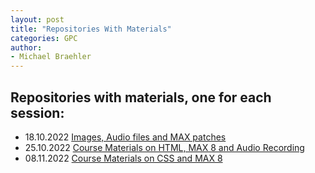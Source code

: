 ```yaml
---
layout: post
title: "Repositories With Materials"
categories: GPC
author:
- Michael Braehler
---
```


## Repositories with materials, one for each session:
- 18.10.2022 [Images, Audio files and MAX patches](https://github.com/mibrs/GPC5L03)
- 25.10.2022 [Course Materials on HTML, MAX 8 and Audio Recording](https://github.com/mibrs/GPC5L03)
- 08.11.2022 [Course Materials on CSS and MAX 8](https://github.com/mibrs/GPCL05)
